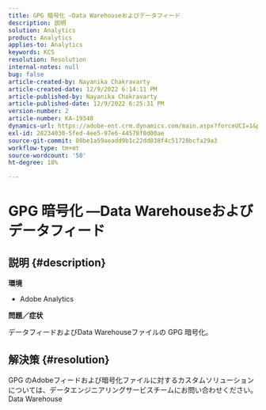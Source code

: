 ```yaml
---
title: GPG 暗号化 —Data Warehouseおよびデータフィード
description: 説明
solution: Analytics
product: Analytics
applies-to: Analytics
keywords: KCS
resolution: Resolution
internal-notes: null
bug: false
article-created-by: Nayanika Chakravarty
article-created-date: 12/9/2022 6:14:11 PM
article-published-by: Nayanika Chakravarty
article-published-date: 12/9/2022 6:25:31 PM
version-number: 2
article-number: KA-19348
dynamics-url: https://adobe-ent.crm.dynamics.com/main.aspx?forceUCI=1&pagetype=entityrecord&etn=knowledgearticle&id=9e99a045-ed77-ed11-81aa-6045bd006b3d
exl-id: 28234030-5fed-4ee5-97e6-44578f0d00ae
source-git-commit: 80be1a59aeadd9b1c22dd038f4c51728bcfa29a3
workflow-type: tm+mt
source-wordcount: '50'
ht-degree: 18%

---
```


# GPG 暗号化 —Data Warehouseおよびデータフィード

## 説明 {#description}


<b>環境</b>

- Adobe Analytics

<b>問題／症状</b>

データフィードおよびData Warehouseファイルの GPG 暗号化。


## 解決策 {#resolution}


GPG のAdobeフィードおよび暗号化ファイルに対するカスタムソリューションについては、データエンジニアリングサービスチームにお問い合わせください。Data Warehouse
